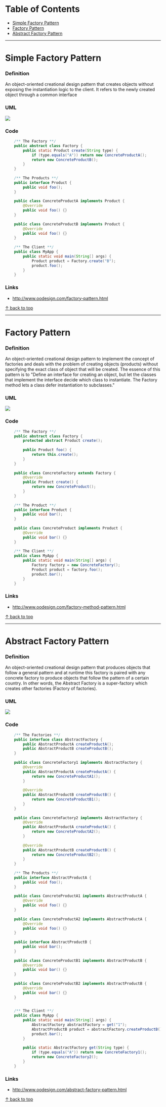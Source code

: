<a name="toc"></a>
# Table of Contents

* [Simple Factory Pattern](#simple)
* [Factory Pattern](#factory)
* [Abstract Factory Pattern](#abstract)

------

<a name="simple"></a>
# Simple Factory Pattern

### Definition

An object-oriented creational design pattern that creates objects without exposing the instantiation logic to the client. It refers to the newly created object through a common interface

### UML

![](http://www.oodesign.com/images/stories/factory%20implementation.gif)

### Code

```java
	/** The Factory **/
	public abstract class Factory {
		public static Product create(String type) {
			if (type.equals("A")) return new ConcreteProductA();
			return new ConcreteProductB();
		}
	}
	
	/** The Products **/
	public interface Product {
		public void foo();
	}
	
	public class ConcreteProductA implements Product {
		@Override
		public void foo() {}
	}
	
	public class ConcreteProductB implements Product {
		@Override
		public void foo() {}
	}
	
	/** The Client **/
	public class MyApp {
		public static void main(String[] args) {
			Product product = Factory.create("B");
			product.foo();
		}
	}
```

### Links

* http://www.oodesign.com/factory-pattern.html

[&uarr; back to top](#toc)

-----

<a name="factory"></a>
# Factory Pattern

### Definition

An object-oriented creational design pattern to implement the concept of factories and deals with the problem of creating objects (products) without specifying the exact class of object that will be created. The essence of this pattern is to "Define an interface for creating an object, but let the classes that implement the interface decide which class to instantiate. The Factory method lets a class defer instantiation to subclasses."

### UML

![](http://www.oodesign.com/images/stories/factory%20method%20implementation%20-%20uml%20class%20diagram.gif)

### Code

```java
	/** The Factory **/
	public abstract class Factory {
		protected abstract Product create();
		
		public Product foo() {
			return this.create();
		}
	}
	
	public class ConcreteFactory extends Factory {
		@Override
		public Product create() {
			return new ConcreteProduct();
		}
	}
	
	/** The Product **/
	public interface Product {
		public void bar();
	}
	
	public class ConcreteProduct implements Product {
		@Override
		public void bar() {}
	}
	
	/** The Client **/
	public class MyApp {
		public static void main(String[] args) {
			Factory factory = new ConcreteFactory();
			Product product = factory.foo();
			product.bar();
		}
	}
```

### Links

* http://www.oodesign.com/factory-method-pattern.html

[&uarr; back to top](#toc)

-----

<a name="abstract"></a>
# Abstract Factory Pattern

### Definition

An object-oriented creational design pattern that produces objects that follow a general pattern and at runtime this factory is paired with any concrete factory to produce objects that follow the pattern of a certain country. In other words, the Abstract Factory is a super-factory which creates other factories (Factory of factories).

### UML

![](http://www.oodesign.com/images/creational/abstract-factory-pattern.png)

### Code

```java
	/** The Factories **/
	public interface class AbstractFactory {
		public AbstractProductA createProductA();
		public AbstractProductB createProductB();
	}
	
	public class ConcreteFactory1 implements AbstractFactory {
		@Override
		public AbstractProductA createProductA() {
			return new ConcreteProductA1();
		}
		
		@Override
		public AbstractProductB createProductB() {
			return new ConcreteProductB1();
		}
	}
	
	public class ConcreteFactory2 implements AbstractFactory {
		@Override
		public AbstractProductA createProductA() {
			return new ConcreteProductA2();
		}
		
		@Override
		public AbstractProductB createProductB() {
			return new ConcreteProductB2();
		}
	}
	
	/** The Products **/
	public interface AbstractProductA {
		public void foo();
	}
	
	public class ConcreteProductA1 implements AbstractProductA {
		@Override
		public void foo() {}
	}
	
	public class ConcreteProductA2 implements AbstractProductA {
		@Override
		public void foo() {}
	}
	
	public interface AbstractProductB {
		public void bar();
	}
	
	public class ConcreteProductB1 implements AbstractProductB {
		@Override
		public void bar() {}
	}
	
	public class ConcreteProductB2 implements AbstractProductB {
		@Override
		public void bar() {}
	}
	

	/** The Client **/
	public class MyApp {
		public static void main(String[] args) {
			AbstractFactory abstractFactory = get("1");
			AbstractProductB product = abstractFactory.createProductB();
			product.bar();
		}
		
		public static AbstractFactory get(String type) {
			if (type.equals("A")) return new ConcreteFactory1();
			return new ConcreteFactory2();
		}
	}
```

### Links

* http://www.oodesign.com/abstract-factory-pattern.html

[&uarr; back to top](#toc)